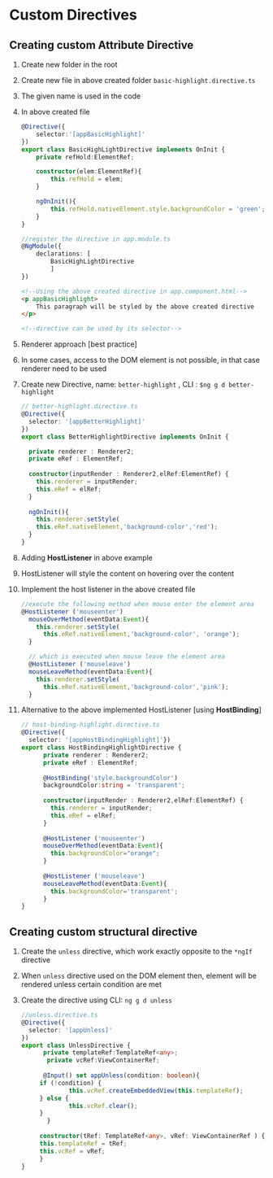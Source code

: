 # Custom Directives

## Creating custom Attribute Directive

1. Create new folder in the root 

2. Create new file in above created folder ```basic-highlight.directive.ts```

3. The given name is used in the code

4. In above created file

   ~~~typescript
   @Directive({
       selector:'[appBasicHighlight]'
   })
   export class BasicHighLightDirective implements OnInit { 
       private refHold:ElementRef;
   
       constructor(elem:ElementRef){
           this.refHold = elem;
       }
   
       ngOnInit(){
           this.refHold.nativeElement.style.backgroundColor = 'green';
       }
   }
   ~~~

   ~~~typescript
   //register the directive in app.module.ts
   @NgModule({
       declarations: [
           BasicHighLightDirective
           ]
   })
   ~~~

   ~~~html
   <!--Using the above created directive in app.component.html-->
   <p appBasicHighlight>
       This paragraph will be styled by the above created directive
   </p>
   
   <!--directive can be used by its selector-->
   ~~~

5. Renderer approach [best practice]

6. In some cases, access to the DOM element is not possible, in that case renderer need to be used

7. Create new Directive, name: ```better-highlight``` , CLI : ```$ng g d better-highlight```

   ~~~typescript
   // better-highlight.directive.ts
   @Directive({  
     selector: '[appBetterHighlight]'
   })
   export class BetterHighlightDirective implements OnInit {
   
     private renderer : Renderer2;
     private eRef : ElementRef;
       
     constructor(inputRender : Renderer2,elRef:ElementRef) { 
       this.renderer = inputRender;
       this.eRef = elRef;
     }
       
     ngOnInit(){
       this.renderer.setStyle(
       this.eRef.nativeElement,'background-color','red');
     }
   }
   ~~~

8. Adding **HostListener** in above example

9. HostListener will style the content on hovering over the content

10. Implement the host listener in the above created file

    ~~~typescript
    //execute the following method when mouse enter the element area  
    @HostListener ('mouseenter')
      mouseOverMethod(eventData:Event){
        this.renderer.setStyle(
          this.eRef.nativeElement,'background-color', 'orange');
      }
    
      // which is executed when mouse leave the element area
      @HostListener ('mouseleave')
      mouseLeaveMethod(eventData:Event){
        this.renderer.setStyle(
          this.eRef.nativeElement,'background-color','pink');
      }
    ~~~

11. Alternative to the above implemented HostListener [using **HostBinding**]

    ~~~typescript
    // host-binding-highlight.directive.ts
    @Directive({
      selector: '[appHostBindingHighlight]'})
    export class HostBindingHighlightDirective {
          private renderer : Renderer2;
      	  private eRef : ElementRef;
        
          @HostBinding('style.backgroundColor')
      	  backgroundColor:string = 'transparent';
        
          constructor(inputRender : Renderer2,elRef:ElementRef) { 
        	this.renderer = inputRender;
        	this.eRef = elRef;
      	  }
        
          @HostListener ('mouseenter')
      	  mouseOverMethod(eventData:Event){
            this.backgroundColor="orange";
          }
        
          @HostListener ('mouseleave')
          mouseLeaveMethod(eventData:Event){
            this.backgroundColor='transparent';
          }
    }
    ~~~

## Creating custom structural directive

1. Create the ```unless``` directive, which work exactly opposite to the ```*ngIf``` directive

2. When ```unless``` directive used on the DOM element then, element will be rendered unless certain condition are met

3. Create the directive using CLI: ```ng g d unless```

   ~~~typescript
   //unless.directive.ts
   @Directive({
     selector: '[appUnless]'
   })
   export class UnlessDirective { 
         private templateRef:TemplateRef<any>;
     	  private vcRef:ViewContainerRef;
       
         @Input() set appUnless(condition: boolean){
       	if (!condition) {
         		this.vcRef.createEmbeddedView(this.templateRef);
       	} else {
         		this.vcRef.clear();
       	}
     	  }
       
        constructor(tRef: TemplateRef<any>, vRef: ViewContainerRef ) { 
       	this.templateRef = tRef;
       	this.vcRef = vRef;
     	}
   }
   ~~~

   


